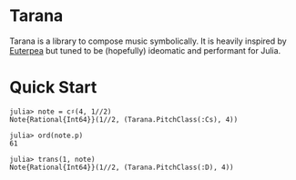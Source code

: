 # Tarana
Tarana is a library to compose music symbolically. It is heavily inspired by 
[Euterpea](https://github.com/Euterpea/) but tuned to be (hopefully) ideomatic 
and performant for Julia.

# Quick Start
```
julia> note = c♯(4, 1//2)
Note{Rational{Int64}}(1//2, (Tarana.PitchClass(:Cs), 4))

julia> ord(note.p)                                                                            61

julia> trans(1, note)
Note{Rational{Int64}}(1//2, (Tarana.PitchClass(:D), 4))
```